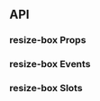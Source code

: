 ## API

### resize-box Props

<field-table :data="resizeBoxProps"/>

### resize-box Events

<field-table type="emits" :data="resizeBoxEvents"/>

### resize-box Slots

<field-table type="slots" :data="resizeBoxSlots"/>

<script setup>
import { ref } from 'vue';

const resizeBoxProps = ref([
  {
    name: 'width',
    desc: '宽度 (v-model)',
    type: 'number',
    value: '-',
  },
  {
    name: 'height',
    desc: '高度 (v-model)',
    type: 'number',
    value: '-',
  },
  {
    name: 'component',
    desc: '伸缩框的 html 标签',
    type: 'string',
    value: '`div`',
  },
  {
    name: 'directions',
    desc: '可以进行伸缩的边，有上、下、左、右可以使用',
    type: "('left' | 'right' | 'top' | 'bottom')[]",
    value: "['right']",
  },
]);

const resizeBoxEvents = ref([
  {
    name: 'moving-start',
    desc: '拖拽开始时触发',
    type: {
      ev: 'MouseEvent'
    },
    value: '-',
  },
  {
    name: 'moving',
    desc: '拖拽时触发',
    type: {
      size: '{ width: number; height: number; }',
      ev: 'MouseEvent'
    },
    value: '-',
  },
  {
    name: 'moving-end',
    desc: '拖拽结束时触发',
    type: {
      ev: 'MouseEvent'
    },
    value: '-',
  },
]);

const resizeBoxSlots = ref([
  {
    name: 'resize-trigger',
    desc: '伸缩杆的内容',
    type: {
      direction: "'left' | 'right' | 'top' | 'bottom'"
    },
    value: '-',
  },
  {
    name: 'resize-trigger-icon',
    desc: '伸缩杆的图标',
    type: {
      direction: "'left' | 'right' | 'top' | 'bottom'"
    },
    value: '-',
  },
]);
</script>
